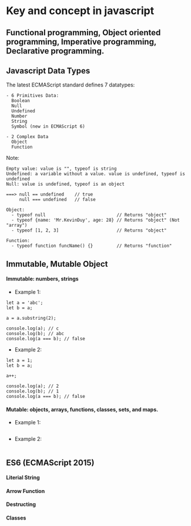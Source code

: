 # Key and concept in javascript

## Functional programming, Object oriented programming, Imperative programming, Declarative programming.

## Javascript Data Types

The latest ECMAScript standard defines 7 datatypes:

```
- 6 Primitives Data:
  Boolean
  Null
  Undefined
  Number
  String
  Symbol (new in ECMAScript 6)

- 2 Complex Data
  Object
  Function
```

Note:
```
Empty value: value is "", typeof is string
Undefined: a variable without a value. value is undefined, typeof is undefined
Null: value is undefined, typeof is an object

===> null == undefined    // true
     null === undefined   // false

Object:
  - typeof null                           // Returns "object"
  - typeof {name: 'Mr.KevinDuy', age: 28} // Returns "object" (Not "array")
  - typeof [1, 2, 3]                      // Returns "object"

Function:
  - typeof function funcName() {}         // Returns "function"
```

## Immutable, Mutable Object

#### Immutable: numbers, strings

- Example 1:

```
let a = 'abc';
let b = a;

a = a.substring(2);

console.log(a); // c
console.log(b); // abc
console.log(a === b); // false
```

- Example 2:

```
let a = 1;
let b = a;

a++;

console.log(a); // 2
console.log(b); // 1
console.log(a === b); // false
```

#### Mutable: objects, arrays, functions, classes, sets, and maps.

- Example 1:
```

```

- Example 2:
```

```

## ES6 (ECMAScript 2015)

#### Literial String

#### Arrow Function

#### Destructing

#### Classes